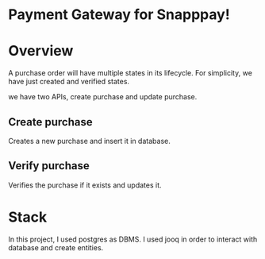 # Payment Gateway for Snapppay!

# Overview
A purchase order will have multiple states in its lifecycle.
For simplicity, we have just created and verified states.

we have two APIs, create purchase and update purchase.

## Create purchase

Creates a new purchase and insert it in database.

## Verify purchase

Verifies the purchase if it exists and updates it.

# Stack

In this project, I used postgres as DBMS. I used jooq in order to interact with database and create entities.





